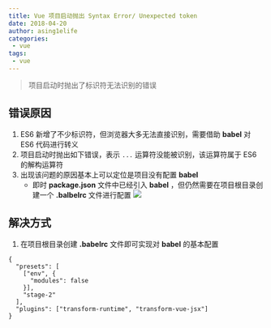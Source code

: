 ```yaml
---
title: Vue 项目启动抛出 Syntax Error/ Unexpected token
date: 2018-04-20
author: asing1elife
categories:
 - vue
tags:
 - vue
---
```

> 项目启动时抛出了标识符无法识别的错误  

## 错误原因
1. ES6 新增了不少标识符，但浏览器大多无法直接识别，需要借助 **babel** 对 ES6 代码进行转义
2. 项目启动时抛出如下错误，表示 `...` 运算符没能被识别，该运算符属于 ES6 的解构运算符
3. 出现该问题的原因基本上可以定位是项目没有配置 **babel**
	* 即时 **package.json** 文件中已经引入 **babel** ，但仍然需要在项目根目录创建一个 **.balbelrc** 文件进行配置
![](http://asing1elife.com/sources/images/B426AA54-B759-437C-B914-BF2AEDC7E05E.png)

## 解决方式
1. 在项目根目录创建 **.babelrc** 文件即可实现对 **babel** 的基本配置

```.babelrc
{
  "presets": [
    ["env", {
      "modules": false
    }],
    "stage-2"
  ],
  "plugins": ["transform-runtime", "transform-vue-jsx"]
}
```

